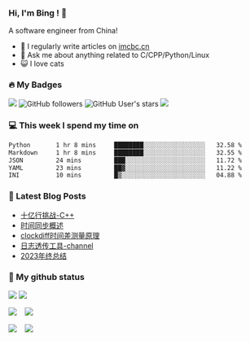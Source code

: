 ### Hi, I'm Bing ! 👋

A software engineer from China! 

- 📝 I regularly write articles on [imcbc.cn](https://imcbc.cn)
- 💬 Ask me about anything related to C/CPP/Python/Linux
- 😺 I love cats

### 🔥 My Badges

![](https://komarev.com/ghpvc/?username=caibingcheng)
![GitHub followers](https://img.shields.io/github/followers/caibingcheng)
![GitHub User's stars](https://img.shields.io/github/stars/caibingcheng)
![](https://www.codewars.com/users/caibingcheng/badges/micro)

### 💻 This week I spend my time on
<!--START_SECTION:waka-->

```txt
Python       1 hr 8 mins     ████████░░░░░░░░░░░░░░░░░   32.58 %
Markdown     1 hr 8 mins     ████████░░░░░░░░░░░░░░░░░   32.55 %
JSON         24 mins         ███░░░░░░░░░░░░░░░░░░░░░░   11.72 %
YAML         23 mins         ██▓░░░░░░░░░░░░░░░░░░░░░░   11.22 %
INI          10 mins         █▒░░░░░░░░░░░░░░░░░░░░░░░   04.88 %
```

<!--END_SECTION:waka-->

### 📔 Latest Blog Posts
<!-- BLOG-POST-LIST:START -->
- [十亿行挑战-C++](https://imcbc.cn/202406/1brc-cpp/)
- [时间同步概述](https://imcbc.cn/202406/time-sync-summary/)
- [clockdiff时间差测量原理](https://imcbc.cn/202405/clockdiff-sourcecode/)
- [日志透传工具-channel](https://imcbc.cn/202405/transmite-log-channel/)
- [2023年终总结](https://imcbc.cn/202402/2023-summary/)
<!-- BLOG-POST-LIST:END -->

### 🌟 My github status

![](https://github-profile-trophy.vercel.app/?username=caibingcheng&row=1&column=6&margin-w=8)
![](http://github-profile-summary-cards.vercel.app/api/cards/profile-details?username=caibingcheng&theme=github) 

![](http://github-profile-summary-cards.vercel.app/api/cards/repos-per-language?username=caibingcheng&theme=github&exclude=html,css) &nbsp;&nbsp; ![](http://github-profile-summary-cards.vercel.app/api/cards/most-commit-language?username=caibingcheng&theme=github&exclude=html,css) 

![](http://github-profile-summary-cards.vercel.app/api/cards/productive-time?username=caibingcheng&theme=github&utcOffset=8) &nbsp;&nbsp; ![](http://github-profile-summary-cards.vercel.app/api/cards/stats?username=caibingcheng&theme=github) 
